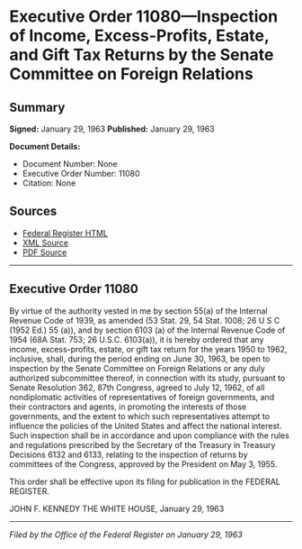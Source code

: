 # Executive Order 11080—Inspection of Income, Excess-Profits, Estate, and Gift Tax Returns by the Senate Committee on Foreign Relations

## Summary

**Signed:** January 29, 1963
**Published:** January 29, 1963

**Document Details:**
- Document Number: None
- Executive Order Number: 11080
- Citation: None

## Sources
- [Federal Register HTML](https://www.presidency.ucsb.edu/documents/executive-order-11080-inspection-income-excess-profits-estate-and-gift-tax-returns-the)
- [XML Source](None)
- [PDF Source](None)

---

## Executive Order 11080

By virtue of the authority vested in me by section 55(a) of the Internal Revenue Code of 1939, as amended (53 Stat. 29, 54 Stat. 1008; 26 U S C (1952 Ed.) 55 (a)), and by section 6103 (a) of the Internal Revenue Code of 1954 (68A Stat. 753; 26 U.S.C. 6103(a)), it is hereby ordered that any income, excess-profits, estate, or gift tax return for the years 1950 to 1962, inclusive, shall, during the period ending on June 30, 1963, be open to inspection by the Senate Committee on Foreign Relations or any duly authorized subcommittee thereof, in connection with its study, pursuant to Senate Resolution 362, 87th Congress, agreed to July 12, 1962, of all nondiplomatic activities of representatives of foreign governments, and their contractors and agents, in promoting the interests of those governments, and the extent to which such representatives attempt to influence the policies of the United States and affect the national interest. Such inspection shall be in accordance and upon compliance with the rules and regulations prescribed by the Secretary of the Treasury in Treasury Decisions 6132 and 6133, relating to the inspection of returns by committees of the Congress, approved by the President on May 3, 1955.

This order shall be effective upon its filing for publication in the FEDERAL REGISTER.

JOHN F. KENNEDY
THE WHITE HOUSE,
January 29, 1963

---

*Filed by the Office of the Federal Register on January 29, 1963*
